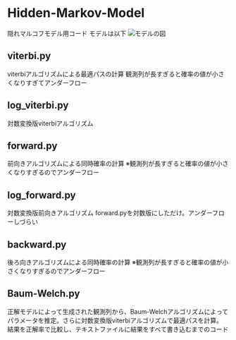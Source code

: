 # Hidden-Markov-Model
隠れマルコフモデル用コード
モデルは以下
![モデルの図](https://github.com/kyamada101/Hidden-Markov-Model/)

## viterbi.py
viterbiアルゴリズムによる最適パスの計算
観測列が長すぎると確率の値が小さくなりすぎてアンダーフロー

## log_viterbi.py
対数変換版viterbiアルゴリズム

## forward.py
前向きアルゴリズムによる同時確率の計算
※観測列が長すぎると確率の値が小さくなりすぎるのでアンダーフロー

## log_forward.py
対数変換版前向きアルゴリズム
forward.pyを対数版にしただけ。アンダーフローしづらい

## backward.py
後ろ向きアルゴリズムによる同時確率の計算
※観測列が長すぎると確率の値が小さくなりすぎるのでアンダーフロー

## Baum-Welch.py
正解モデルによって生成された観測列から、Baum-Welchアルゴリズムによってパラメータを推定。さらに対数変換版viterbiアルゴリズムで最適パスを計算。
結果を正解率で比較し、テキストファイルに結果をすべて書き込むまでのコード
